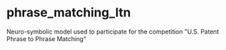 # phrase_matching_ltn
Neuro-symbolic model used to participate for the competition "U.S. Patent Phrase to Phrase Matching"
